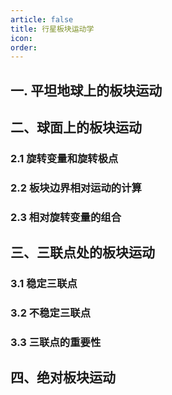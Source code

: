 ```yaml
---
article: false
title: 行星板块运动学
icon: 
order:
---
```

## 一. 平坦地球上的板块运动
## 二、球面上的板块运动
### 2.1 旋转变量和旋转极点
### 2.2 板块边界相对运动的计算
### 2.3 相对旋转变量的组合
## 三、三联点处的板块运动
### 3.1 稳定三联点
### 3.2 不稳定三联点
### 3.3 三联点的重要性
## 四、绝对板块运动